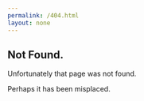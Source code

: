 ```yaml
---
permalink: /404.html
layout: none
---
```


## Not Found.

Unfortunately that page was not found.

Perhaps it has been misplaced.
